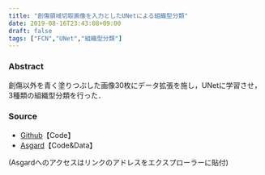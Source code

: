 ```yaml
---
title: "創傷領域切取画像を入力としたUNetによる組織型分類"
date: 2019-08-16T23:43:08+09:00
draft: false
tags: ["FCN","UNet","組織型分類"]
---
```


### **Abstract**
創傷以外を青く塗りつぶした画像30枚にデータ拡張を施し，UNetに学習させ，3種類の組織型分類を行った．

### **Source**

- [Github](https://github.com/hrichii/dog_or_cat)【Code】
- [Asgard](<file://///asgard/usr/horiuchi/program/pro_dog_or_cat/dog_or_cat>)【Code&Data】

(Asgardへのアクセスはリンクのアドレスをエクスプローラーに貼付)
